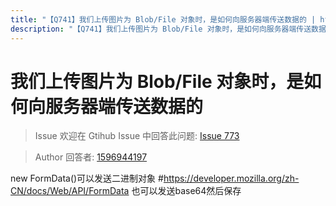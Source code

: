 ```yaml
---
title: "【Q741】我们上传图片为 Blob/File 对象时，是如何向服务器端传送数据的 | http高频面试题"
description: "【Q741】我们上传图片为 Blob/File 对象时，是如何向服务器端传送数据的 字节跳动面试题、阿里腾讯面试题、美团小米面试题。"
---
```


# 我们上传图片为 Blob/File 对象时，是如何向服务器端传送数据的

> Issue
> 欢迎在 Gtihub Issue 中回答此问题: [Issue 773](https://github.com/shfshanyue/Daily-Question/issues/773)

> Author
> 回答者: [1596944197](https://github.com/1596944197)

new FormData()可以发送二进制对象 #https://developer.mozilla.org/zh-CN/docs/Web/API/FormData
也可以发送base64然后保存
